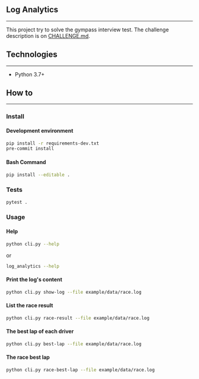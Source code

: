 ## Log Analytics
---

This project try to solve the gympass interview test.
The challenge description is on [CHALLENGE.md](CHALLENGE.md).

## Technologies
---
 * Python 3.7+

## How to
---

### Install

#### Development environment

```bash
pip install -r requirements-dev.txt
pre-commit install
```

#### Bash Command
```bash
pip install --editable .
```

### Tests

```bash
pytest .
```

### Usage

#### Help
```bash
python cli.py --help
```
or
```bash
log_analytics --help
```


#### Print the log's content
```bash
python cli.py show-log --file example/data/race.log
```


#### List the race result
```bash
python cli.py race-result --file example/data/race.log

```

#### The best lap of each driver

```bash
python cli.py best-lap --file example/data/race.log

```

#### The race best lap
```bash
python cli.py race-best-lap --file example/data/race.log

```